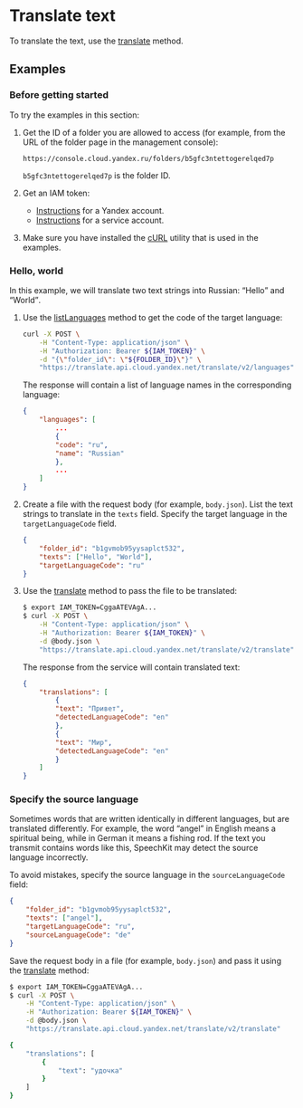 # Translate text

To translate the text, use the [translate](../api-ref/v2/Translation/translate) method.

## Examples

### Before getting started

To try the examples in this section:

1. Get the ID of a folder you are allowed to access (for example, from the URL of the folder page in the management console):

    ```
    https://console.cloud.yandex.ru/folders/b5gfc3ntettogerelqed7p
    ```

    `b5gfc3ntettogerelqed7p` is the folder ID.
1. Get an IAM token:
    * [Instructions](../../iam/operations/iam-token/create.md) for a Yandex account.
    * [Instructions](../../iam/operations/iam-token/create-for-sa.md) for a service account.
1. Make sure you have installed the [cURL](https://curl.haxx.se) utility that is used in the examples.

### Hello, world

In this example, we will translate two text strings into Russian: <q>Hello</q> and <q>World</q>.

1. Use the [listLanguages](../api-ref/v2/Translation/listLanguages) method to get the code of the target language:

    ```bash
    curl -X POST \
        -H "Content-Type: application/json" \
        -H "Authorization: Bearer ${IAM_TOKEN}" \
        -d "{\"folder_id\": \"${FOLDER_ID}\"}" \
        "https://translate.api.cloud.yandex.net/translate/v2/languages"
    ```

    The response will contain a list of language names in the corresponding language:

    ```json
    {
        "languages": [
            ...
            {
            "code": "ru",
            "name": "Russian"
            },
            ...
        ]
    }
    ```

2. Create a file with the request body (for example, `body.json`).
List the text strings to translate in the `texts` field. Specify the target language in the `targetLanguageCode` field.

    ```json
    {
        "folder_id": "b1gvmob95yysaplct532",
        "texts": ["Hello", "World"],
        "targetLanguageCode": "ru"
    }
    ```

3. Use the [translate](../api-ref/v2/Translation/translate) method to pass the file to be translated:

    ```bash
    $ export IAM_TOKEN=CggaATEVAgA...
    $ curl -X POST \
        -H "Content-Type: application/json" \
        -H "Authorization: Bearer ${IAM_TOKEN}" \
        -d @body.json \
        "https://translate.api.cloud.yandex.net/translate/v2/translate"
    ```

    The response from the service will contain translated text:

    ```json
    {
        "translations": [
            {
            "text": "Привет",
            "detectedLanguageCode": "en"
            },
            {
            "text": "Мир",
            "detectedLanguageCode": "en"
            }
        ]
    }
    ```

### Specify the source language

Sometimes words that are written identically in different languages, but are translated differently. For example, the word <q>angel</q> in English means a spiritual being, while in German it means a fishing rod. If the text you transmit contains words like this, SpeechKit may detect the source language incorrectly.

To avoid mistakes, specify the source language in the `sourceLanguageCode` field:

```json
{
    "folder_id": "b1gvmob95yysaplct532",
    "texts": ["angel"],
    "targetLanguageCode": "ru",
    "sourceLanguageCode": "de"
}
```

Save the request body in a file (for example, `body.json`) and pass it using the [translate](../api-ref/v2/Translation/translate) method:

```bash
$ export IAM_TOKEN=CggaATEVAgA...
$ curl -X POST \
    -H "Content-Type: application/json" \
    -H "Authorization: Bearer ${IAM_TOKEN}" \
    -d @body.json \
    "https://translate.api.cloud.yandex.net/translate/v2/translate"

{
    "translations": [
        {
            "text": "удочка"
        }
    ]
}
```

